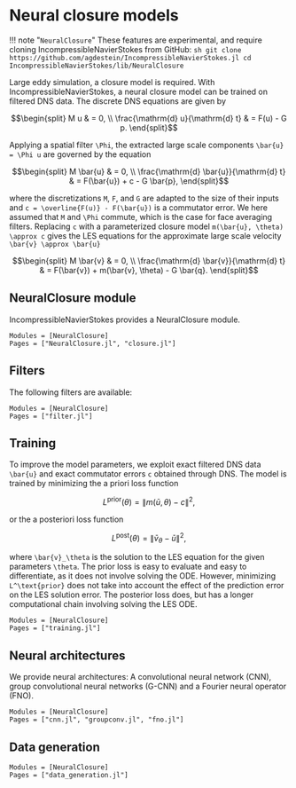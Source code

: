# Neural closure models

!!! note "`NeuralClosure`"
    These features are experimental, and require cloning
    IncompressibleNavierStokes from GitHub:
    ```sh
    git clone https://github.com/agdestein/IncompressibleNavierStokes.jl
    cd IncompressibleNavierStokes/lib/NeuralClosure
    ```

Large eddy simulation, a closure model is required. With
IncompressibleNavierStokes, a neural closure model can be trained on filtered
DNS data. The discrete DNS equations are given by

```math
\begin{split}
M u & = 0, \\
\frac{\mathrm{d} u}{\mathrm{d} t} & = F(u) - G p.
\end{split}
```

Applying a spatial filter ``\Phi``, the extracted large scale components ``\bar{u} = \Phi u`` are governed by the equation

```math
\begin{split}
M \bar{u} & = 0, \\
\frac{\mathrm{d} \bar{u}}{\mathrm{d} t} & = F(\bar{u}) + c - G \bar{p},
\end{split}
```

where the discretizations ``M``, ``F``, and ``G`` are adapted to the size of
their inputs and ``c = \overline{F(u)} - F(\bar{u})`` is a commutator error. We
here assumed that ``M`` and ``\Phi`` commute, which is the case for face
averaging filters. Replacing ``c`` with a parameterized closure model
``m(\bar{u}, \theta) \approx c`` gives the LES equations for the approximate
large scale velocity ``\bar{v} \approx \bar{u}``

```math
\begin{split}
M \bar{v} & = 0, \\
\frac{\mathrm{d} \bar{v}}{\mathrm{d} t} & = F(\bar{v}) + m(\bar{v}, \theta) - G \bar{q}.
\end{split}
```

## NeuralClosure module

IncompressibleNavierStokes provides a NeuralClosure module.

```@autodocs
Modules = [NeuralClosure]
Pages = ["NeuralClosure.jl", "closure.jl"]
```

## Filters

The following filters are available:

```@autodocs
Modules = [NeuralClosure]
Pages = ["filter.jl"]
```

## Training

To improve the model parameters, we exploit exact filtered DNS data ``\bar{u}``
and exact commutator errors ``c`` obtained through DNS. The model is trained by
minimizing the a priori loss function

```math
L^\text{prior}(\theta) = \| m(\bar{u}, \theta) - c \|^2,
```

or the a posteriori loss function

```math
L^\text{post}(\theta) = \| \bar{v}_\theta - \bar{u} \|^2,
```

where ``\bar{v}_\theta`` is the solution to the LES equation for the given
parameters ``\theta``. The prior loss is easy to evaluate and easy to
differentiate, as it does not involve solving the ODE. However, minimizing
``L^\text{prior}`` does not take into account the effect of the prediction
error on the LES solution error. The posterior loss does, but has a longer
computational chain involving solving the LES ODE.

```@autodocs
Modules = [NeuralClosure]
Pages = ["training.jl"]
```

## Neural architectures

We provide neural architectures: A convolutional neural network (CNN), group
convolutional neural networks (G-CNN) and a Fourier neural operator (FNO).

```@autodocs
Modules = [NeuralClosure]
Pages = ["cnn.jl", "groupconv.jl", "fno.jl"]
```

## Data generation

```@autodocs
Modules = [NeuralClosure]
Pages = ["data_generation.jl"]
```
